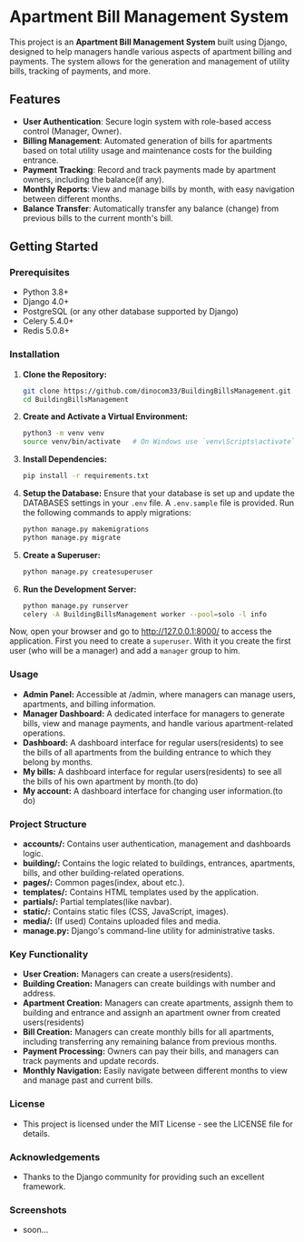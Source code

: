 # Apartment Bill Management System

This project is an **Apartment Bill Management System** built using Django, designed to help managers handle various aspects of apartment billing and payments. The system allows for the generation and management of utility bills, tracking of payments, and more.

## Features

- **User Authentication**: Secure login system with role-based access control (Manager, Owner).
- **Billing Management**: Automated generation of bills for apartments based on total utility usage and maintenance costs for the building entrance.
- **Payment Tracking**: Record and track payments made by apartment owners, including the balance(if any).
- **Monthly Reports**: View and manage bills by month, with easy navigation between different months.
- **Balance Transfer**: Automatically transfer any balance (change) from previous bills to the current month's bill.

## Getting Started

### Prerequisites

- Python 3.8+
- Django 4.0+
- PostgreSQL (or any other database supported by Django)
- Celery 5.4.0+
- Redis 5.0.8+

### Installation

1. **Clone the Repository:**

   ```bash
   git clone https://github.com/dinocom33/BuildingBillsManagement.git
   cd BuildingBillsManagement
2. **Create and Activate a Virtual Environment:**
   ```bash
   python3 -m venv venv
   source venv/bin/activate   # On Windows use `venv\Scripts\activate`
   ```
3. **Install Dependencies:**
   ```bash
   pip install -r requirements.txt
   ```
4. **Setup the Database:**
   Ensure that your database is set up and update the DATABASES settings in your ```.env``` file. A ```.env.sample``` file is provided.
   Run the following commands to apply migrations:
   ```bash
   python manage.py makemigrations
   python manage.py migrate
   ```
5. **Create a Superuser:**
   ```bash
   python manage.py createsuperuser
   ```
6. **Run the Development Server:**
   ```bash
   python manage.py runserver
   celery -A BuildingBillsManagement worker --pool=solo -l info
   ```
Now, open your browser and go to http://127.0.0.1:8000/ to access the application.
First you need to create a ```superuser```. With it you create the first user (who will be a manager) and add a ```manager``` group to him.

### Usage
 - **Admin Panel:** Accessible at /admin, where managers can manage users, apartments, and billing information.
 - **Manager Dashboard:** A dedicated interface for managers to generate bills, view and manage payments, and handle various apartment-related operations.
 - **Dashboard:** A dashboard interface for regular users(residents) to see the bills of all apartments from the building entrance to which they belong by months.
 - **My bills:** A dashboard interface for regular users(residents) to see all the bills of his own apartment by month.(to do)
 - **My account:** A dashboard interface for changing user information.(to do)

### Project Structure
 - **accounts/:** Contains user authentication, management and dashboards logic.
 - **building/:** Contains the logic related to buildings, entrances, apartments, bills, and other building-related operations.
 - **pages/:** Common pages(index, about etc.).
 - **templates/:** Contains HTML templates used by the application.
 - **partials/:** Partial templates(like navbar).
 - **static/:** Contains static files (CSS, JavaScript, images).
 - **media/:** (If used) Contains uploaded files and media.
 - **manage.py:** Django's command-line utility for administrative tasks.

### Key Functionality
 - **User Creation:** Managers can create a users(residents).
 - **Building Creation:** Managers can create buildings with number and address.
 - **Apartment Creation:** Managers can create apartments, assignh them to building and entrance and assignh an apartment owner from created users(residents)
 - **Bill Creation:** Managers can create monthly bills for all apartments, including transferring any remaining balance from previous months.
 - **Payment Processing:** Owners can pay their bills, and managers can track payments and update records.
 - **Monthly Navigation:** Easily navigate between different months to view and manage past and current bills.

### License
 - This project is licensed under the MIT License - see the LICENSE file for details.

### Acknowledgements
 - Thanks to the Django community for providing such an excellent framework.

### Screenshots
 - soon...
